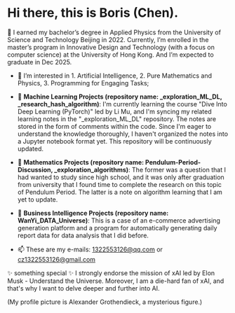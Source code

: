 # Hi there, this is Boris (Chen).
👋 $\text{I earned my bachelor's degree in Applied Physics from the University of Science and Technology Beijing in 2022.}$
   $\text{Currently, I'm enrolled in the master's program in Innovative Design and Technology (with a focus on computer science)}$
   $\text{at the University of Hong Kong. And I'm expected to graduate in Dec 2025.}$


- 👀 $\text{I’m interested in 1. Artificial Intelligence, 2. Pure Mathematics and Physics, 3. Programming for Engaging Tasks;}$

- 🚀 **Machine Learning Projects (repository name: _exploration_ML_DL, _research_hash_algorithm)**: I'm currently learning the course "Dive Into Deep Learning (PyTorch)" led by Li Mu, and I'm syncing my related learning notes in the "_exploration_ML_DL" repository. The notes are stored in the form of comments within the code. Since I'm eager to understand the knowledge thoroughly, I haven't organized the notes into a Jupyter notebook format yet. This repository will be continuously updated.

- 🚀 **Mathematics Projects (repository name: Pendulum-Period-Discussion, _exploration_algorithms)**: The former was a question that I had wanted to study since high school, and it was only after graduation from university that I found time to complete the research on this topic of Pendulum Period. The latter is a note on algorithm learning that I am yet to update.

- 🚀 **Business Intelligence Projects (repository name: WanYi_DATA_Universe)**: This is a case of an e-commerce advertising generation platform and a program for automatically generating daily report data for data analysis that I did before.

- 📫 These are my e-mails: 1322553126@qq.com or cz1322553126@gmail.com


✨ something special ✨ I strongly endorse the mission of xAI led by Elon Musk - Understand the Universe. Moreover, I am a die-hard fan of xAI, and that's why I want to delve deeper and further into AI.

(My profile picture is Alexander Grothendieck, a mysterious figure.)
<!---
Boris-Jobs/Boris-Jobs is a ✨ special ✨ repository because its `README.md` (this file) appears on your GitHub profile.
You can click the Preview link to take a look at your changes.
--->




